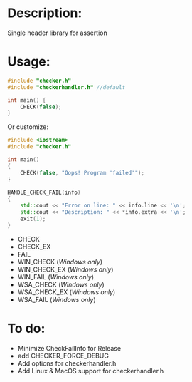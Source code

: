# Description:
Single header library for assertion
# Usage:
```cpp
#include "checker.h"
#include "checkerhandler.h" //default

int main() {
    CHECK(false);
}
```
Or customize:
```cpp
#include <iostream>
#include "checker.h"

int main()
{
    CHECK(false, "Oops! Program 'failed'");
}

HANDLE_CHECK_FAIL(info)
{
    std::cout << "Error on line: " << info.line << '\n';
    std::cout << "Description: " << *info.extra << '\n';
    exit(1);
}
```

- CHECK
- CHECK_EX
- FAIL
- WIN_CHECK (*Windows only*)
- WIN_CHECK_EX (*Windows only*)
- WIN_FAIL (*Windows only*)
- WSA_CHECK (*Windows only*)
- WSA_CHECK_EX (*Windows only*)
- WSA_FAIL (*Windows only*)


# To do:
- Minimize CheckFailInfo for Release
- add CHECKER_FORCE_DEBUG
- Add options for checkerhandler.h
- Add Linux & MacOS support for checkerhandler.h
